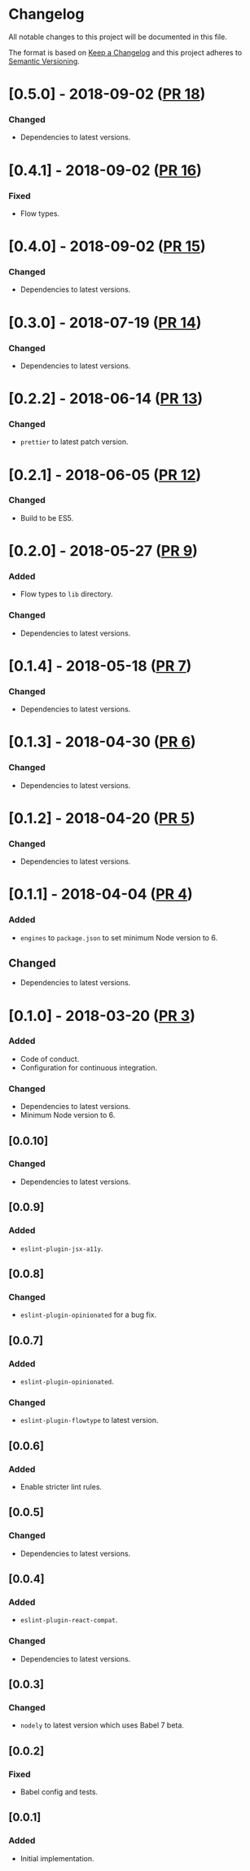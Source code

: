 # Changelog

All notable changes to this project will be documented in this file.

The format is based on [Keep a Changelog](http://keepachangelog.com/en/1.0.0/)
and this project adheres to [Semantic Versioning](http://semver.org/spec/v2.0.0.html).

<!--
  The bumpr comment below is there to make it easier to update this changelog using a machine during PR merge.
  Please do not remove it, as this will break continuous integration.
-->

<!-- bumpr -->

# [0.5.0] - 2018-09-02 ([PR 18](https://github.com/dogma-io/eslint-config-lintly/pull/18))

### Changed
*   Dependencies to latest versions.

# [0.4.1] - 2018-09-02 ([PR 16](https://github.com/dogma-io/eslint-config-lintly/pull/16))

### Fixed
*   Flow types.

# [0.4.0] - 2018-09-02 ([PR 15](https://github.com/dogma-io/eslint-config-lintly/pull/15))

### Changed
*   Dependencies to latest versions.

# [0.3.0] - 2018-07-19 ([PR 14](https://github.com/dogma-io/eslint-config-lintly/pull/14))

### Changed
*   Dependencies to latest versions.

# [0.2.2] - 2018-06-14 ([PR 13](https://github.com/dogma-io/eslint-config-lintly/pull/13))

### Changed
*   `prettier` to latest patch version.

# [0.2.1] - 2018-06-05 ([PR 12](https://github.com/dogma-io/eslint-config-lintly/pull/12))

### Changed
*   Build to be ES5.

# [0.2.0] - 2018-05-27 ([PR 9](https://github.com/dogma-io/eslint-config-lintly/pull/9))

### Added
*   Flow types to `lib` directory.

### Changed
*   Dependencies to latest versions.

# [0.1.4] - 2018-05-18 ([PR 7](https://github.com/dogma-io/eslint-config-lintly/pull/7))

### Changed
*   Dependencies to latest versions.

# [0.1.3] - 2018-04-30 ([PR 6](https://github.com/dogma-io/eslint-config-lintly/pull/6))

### Changed
*   Dependencies to latest versions.

# [0.1.2] - 2018-04-20 ([PR 5](https://github.com/dogma-io/eslint-config-lintly/pull/5))

### Changed
*   Dependencies to latest versions.

# [0.1.1] - 2018-04-04 ([PR 4](https://github.com/dogma-io/eslint-config-lintly/pull/4))

### Added
*   `engines` to `package.json` to set minimum Node version to 6.

## Changed
*   Dependencies to latest versions.

# [0.1.0] - 2018-03-20 ([PR 3](https://github.com/dogma-io/eslint-config-lintly/pull/3))

### Added
*   Code of conduct.
*   Configuration for continuous integration.

### Changed
*   Dependencies to latest versions.
*   Minimum Node version to 6.

## [0.0.10]

### Changed
*   Dependencies to latest versions.

## [0.0.9]

### Added
*   `eslint-plugin-jsx-a11y`.

## [0.0.8]

### Changed
*   `eslint-plugin-opinionated` for a bug fix.

## [0.0.7]

### Added
*   `eslint-plugin-opinionated`.

### Changed
*   `eslint-plugin-flowtype` to latest version.

## [0.0.6]

### Added
*   Enable stricter lint rules.

## [0.0.5]

### Changed
*   Dependencies to latest versions.

## [0.0.4]

### Added
*   `eslint-plugin-react-compat`.

### Changed
*   Dependencies to latest versions.

## [0.0.3]

### Changed
*   `nodely` to latest version which uses Babel 7 beta.

## [0.0.2]

### Fixed
*   Babel config and tests.

## [0.0.1]

### Added
*   Initial implementation.
